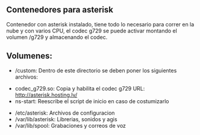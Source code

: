 ## Contenedores para asterisk 

Contenedor con asterisk instalado, tiene todo lo necesario para correr en la nube y con varios CPU, el codec g729 se puede activar montando el volumen /g729 y almacenando el codec.


## Volumenes:
* /custom: Dentro de este directorio se deben poner los siguientes archivos:
- codec_g729.so: Copia y habilita el codec g729 URL: http://asterisk.hosting.lv/
- ns-start: Reescribe el script de inicio en caso de costumizarlo 

* /etc/asterisk: Archivos de configuracion 
* /var/lib/asterisk: Librerias, sonidos y agis 
* /var/lib/spool: Grabaciones y correos de voz